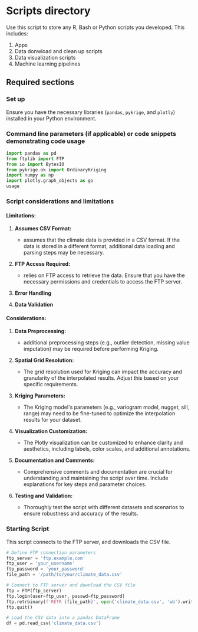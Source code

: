 # Scripts directory

Use this script to store any R, Bash or Python scripts you developed. This includes:

1. Apps
2. Data donwload and clean up scripts
3. Data visualization scripts
4. Machine learning pipelines

## Required sections

### Set up

Ensure you have the necessary libraries (`pandas`, `pykrige`, and `plotly`) installed in your Python environment.

### Command line parameters (if applicable) or code snippets demonstrating code usage

```python
import pandas as pd
from ftplib import FTP
from io import BytesIO
from pykrige.ok import OrdinaryKriging
import numpy as np
import plotly.graph_objects as go
usage
```

### Script considerations and limitations

#### Limitations:

1. **Assumes CSV Format:**
   - assumes that the climate data is provided in a CSV format. If the data is stored in a different format, additional data loading and parsing steps may be necessary.

2. **FTP Access Required:**
   - relies on FTP access to retrieve the data. Ensure that you have the necessary permissions and credentials to access the FTP server.

3. **Error Handling**

4. **Data Validation**

#### Considerations:

1. **Data Preprocessing:**
   - additional preprocessing steps (e.g., outlier detection, missing value imputation) may be required before performing Kriging.

2. **Spatial Grid Resolution:**
   - The grid resolution used for Kriging can impact the accuracy and granularity of the interpolated results. Adjust this based on your specific requirements.

3. **Kriging Parameters:**
   - The Kriging model's parameters (e.g., variogram model, nugget, sill, range) may need to be fine-tuned to optimize the interpolation results for your dataset.

4. **Visualization Customization:**
   - The Plotly visualization can be customized to enhance clarity and aesthetics, including labels, color scales, and additional annotations.

5. **Documentation and Comments:**
   - Comprehensive comments and documentation are crucial for understanding and maintaining the script over time. Include explanations for key steps and parameter choices.

6. **Testing and Validation:**
   - Thoroughly test the script with different datasets and scenarios to ensure robustness and accuracy of the results.

### Starting Script
This script connects to the FTP server, and downloads the CSV file. 

```python
# Define FTP connection parameters
ftp_server = 'ftp.example.com'
ftp_user = 'your_username'
ftp_password = 'your_password'
file_path = '/path/to/your/climate_data.csv'

# Connect to FTP server and download the CSV file
ftp = FTP(ftp_server)
ftp.login(user=ftp_user, passwd=ftp_password)
ftp.retrbinary(f'RETR {file_path}', open('climate_data.csv', 'wb').write)
ftp.quit()

# Load the CSV data into a pandas DataFrame
df = pd.read_csv('climate_data.csv')
```

